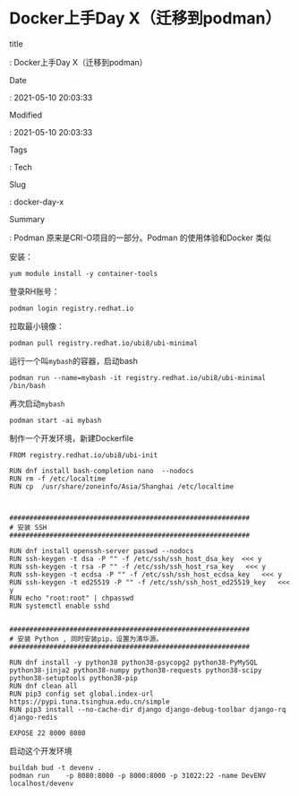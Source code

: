 # Docker上手Day X（迁移到podman）

title

:   Docker上手Day X（迁移到podman）

Date

:   2021-05-10 20:03:33

Modified

:   2021-05-10 20:03:33

Tags

:   Tech

Slug

:   docker-day-x

Summary

:   Podman 原来是CRI-O项目的一部分。Podman 的使用体验和Docker 类似

安装：

    yum module install -y container-tools

登录RH账号：

    podman login registry.redhat.io

拉取最小镜像：

    podman pull registry.redhat.io/ubi8/ubi-minimal

运行一个叫`mybash`的容器，启动bash

    podman run --name=mybash -it registry.redhat.io/ubi8/ubi-minimal /bin/bash

再次启动`mybash`

    podman start -ai mybash

制作一个开发环境，新建Dockerfile

    FROM registry.redhat.io/ubi8/ubi-init

    RUN dnf install bash-completion nano  --nodocs
    RUN rm -f /etc/localtime
    RUN cp  /usr/share/zoneinfo/Asia/Shanghai /etc/localtime



    ############################################################
    # 安装 SSH
    ############################################################

    RUN dnf install openssh-server passwd --nodocs
    RUN ssh-keygen -t dsa -P "" -f /etc/ssh/ssh_host_dsa_key  <<< y
    RUN ssh-keygen -t rsa -P "" -f /etc/ssh/ssh_host_rsa_key   <<< y
    RUN ssh-keygen -t ecdsa -P "" -f /etc/ssh/ssh_host_ecdsa_key   <<< y
    RUN ssh-keygen -t ed25519 -P "" -f /etc/ssh/ssh_host_ed25519_key   <<< y
    RUN echo "root:root" | chpasswd
    RUN systemctl enable sshd


    ############################################################
    # 安装 Python , 同时安装pip，设置为清华源。
    ############################################################

    RUN dnf install -y python38 python38-psycopg2 python38-PyMySQL python38-jinja2 python38-numpy python38-requests python38-scipy python38-setuptools python38-pip
    RUN dnf clean all
    RUN pip3 config set global.index-url https://pypi.tuna.tsinghua.edu.cn/simple
    RUN pip3 install --no-cache-dir django django-debug-toolbar django-rq django-redis 

    EXPOSE 22 8000 8080 

启动这个开发环境

    buildah bud -t devenv .
    podman run    -p 8080:8080 -p 8000:8000 -p 31022:22 -name DevENV localhost/devenv
